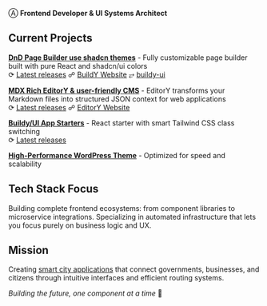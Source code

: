 Ⓐ **Frontend Developer & UI Systems Architect**

## Current Projects

**[DnD Page Builder use shadcn themes](https://github.com/alexy-os/page-builder)** - Fully customizable page builder built with pure React and shadcn/ui colors  
⟳ [Latest releases](https://github.com/alexy-os/page-builder/releases) ☍ [BuildY Website](https://builddy.vercel.app/) ⥂ [buildy-ui](https://github.com/buildy-ui/ui)

**[MDX Rich EditorY & user-friendly CMS](https://github.com/alexy-os/mdx-editory)** - EditorY transforms your Markdown files into structured JSON context for web applications  
⟳ [Latest releases](https://github.com/alexy-os/mdx-editory/releases) ☍ [EditorY Website](https://editory.vercel.app/)

**[Buildy/UI App Starters](https://github.com/buildy-ui/app-starter)** - React starter with smart Tailwind CSS class switching  
⟳ [Latest releases](https://github.com/buildy-ui/app-starter/releases)

**[High-Performance WordPress Theme](https://github.com/alexy-os/wp-fasty)** - Optimized for speed and scalability

## Tech Stack Focus

Building complete frontend ecosystems: from component libraries to microservice integrations. Specializing in automated infrastructure that lets you focus purely on business logic and UX.

## Mission

Creating [smart city applications](https://ecocity.alexy-os.com/) that connect governments, businesses, and citizens through intuitive interfaces and efficient routing systems.

*Building the future, one component at a time* 🎯
